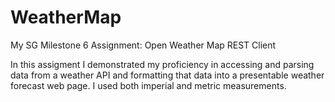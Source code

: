 # WeatherMap
My SG Milestone 6 Assignment:  Open Weather Map REST Client

In this assigment I demonstrated my proficiency in accessing and parsing data from a weather API and formatting that data into a presentable weather forecast web page.  I used both imperial and metric measurements.
